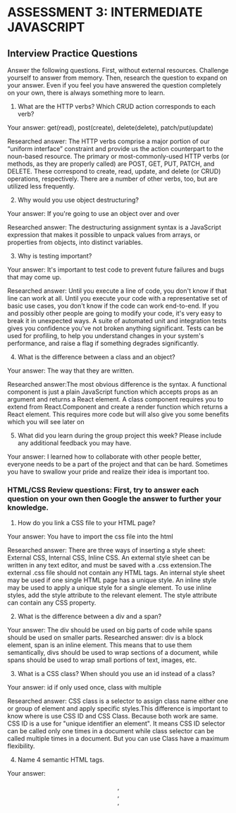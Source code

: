 # ASSESSMENT 3: INTERMEDIATE JAVASCRIPT
## Interview Practice Questions

Answer the following questions. First, without external resources. Challenge yourself to answer from memory. Then, research the question to expand on your answer. Even if you feel you have answered the question completely on your own, there is always something more to learn.

1. What are the HTTP verbs? Which CRUD action corresponds to each verb?

  Your answer: get(read), post(create), delete(delete), patch/put(update)

  Researched answer: The HTTP verbs comprise a major portion of our “uniform interface” constraint and provide us the action counterpart to the noun-based resource. The primary or most-commonly-used HTTP verbs (or methods, as they are properly called) are POST, GET, PUT, PATCH, and DELETE. These correspond to create, read, update, and delete (or CRUD) operations, respectively. There are a number of other verbs, too, but are utilized less frequently.


2. Why would you use object destructuring?

  Your answer: If you're going to use an object over and over

  Researched answer: The destructuring assignment syntax is a JavaScript expression that makes it possible to unpack values from arrays, or properties from objects, into distinct variables.



3. Why is testing important?

  Your answer: It's important to test code to prevent future failures and bugs that may come up.

  Researched answer:
                    Until you execute a line of code, you don't know if that line can work at all. Until you execute your code with a representative set of basic use cases, you don't know if the code can work end-to-end.
                    If you and possibly other people are going to modify your code, it's very easy to break it in unexpected ways. A suite of automated unit and integration tests gives you confidence you've not broken anything significant. Tests can be used for profiling, to help you understand changes in your system's performance, and raise a flag if something degrades significantly.



4. What is the difference between a class and an object?

  Your answer: The way that they are written.

  Researched answer:The most obvious difference is the syntax. A functional component is just a plain JavaScript function which accepts props as an argument and returns a React element. A class component requires you to extend from React.Component and create a render function which returns a React element. This requires more code but will also give you some benefits which you will see later on


5. What did you learn during the group project this week? Please include any additional feedback you may have.

  Your answer: I learned how to collaborate with other people better, everyone needs to be a part of the project and that can be hard. Sometimes you have to swallow your pride and realize their idea is important too.



### HTML/CSS Review questions: First, try to answer each question on your own then Google the answer to further your knowledge.

1. How do you link a CSS file to your HTML page?

  Your answer: You have to import the css file into the html

  Researched answer: There are three ways of inserting a style sheet: External CSS, Internal CSS, Inline CSS. An external style sheet can be written in any text editor, and must be saved with a .css extension.The external .css file should not contain any HTML tags. An internal style sheet may be used if one single HTML page has a unique style. An inline style may be used to apply a unique style for a single element. To use inline styles, add the style attribute to the relevant element. The style attribute can contain any CSS property.







2. What is the difference between a div and a span?

  Your answer: The div should be used on big parts of code while spans should be used on smaller parts.
  Researched answer: div is a block element, span is an inline element. This means that to use them semantically, divs should be used to wrap sections of a document, while spans should be used to wrap small portions of text, images, etc.




3. What is a CSS class? When should you use an id instead of a class?

  Your answer: id if only used once, class with multiple

  Researched answer: CSS class is a selector to assign class name either one or group of element and apply specific styles.This difference is important to know where is use CSS ID and CSS Class. Because both work are same. CSS ID is a use for "unique identifier an element". It means CSS ID selector can be called only one times in a document while class selector can be called multiple times in a document. But you can use Class have a maximum flexibility.


4. Name 4 semantic HTML tags.

  Your answer: <header>, <footer>, <main>, <audio>.

  Researched answer: A semantic element clearly describes its meaning to both the browser and the developer. Examples of semantic elements: <article>, <aside>, <details>, <figcaption>, and <figure>.




5. What are three options for creating responsive design?

  Your answer: Stop iphone simulator image resizing, responsive grids, flexable pictures,

  Researched answer:


### STRETCH: The following questions are potential interview questions. First, try to answer each question on your own then Google the answer to further your knowledge.

1. What is front end development? Can you identify any tools/skills that are uniquely required of front end developers?

  Your answer: 

  Researched answer:

2. What is block scope in JavaScript?

  Your answer:

  Researched answer:


3. How would you explain the idea of "inheritance" in object oriented programming?

  Your answer:

  Researched answer:
